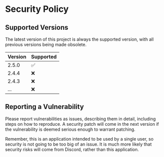 # Security Policy

## Supported Versions

The latest version of this project is always the supported version, with all previous versions being made obsolete.

| Version | Supported          |
| ------- | ------------------ |
| 2.5.0   | :white_check_mark: |
| 2.4.4   | :x:                |
| 2.4.3   | :x:                |
|  ...    | :x:                |

## Reporting a Vulnerability

Please report vulnerabilities as issues, describing them in detail, including steps on how to reproduce. A security patch will come in the next version if the vulnerability is deemed serious enough to warrant patching. 

Remember, this is an application intended to be used by a single user, so security is not going to be too big of an issue. It is much more likely that security risks will come from Discord, rather than this application.
